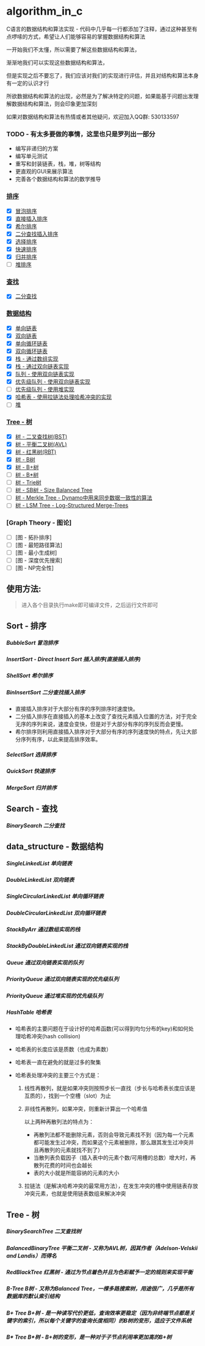 # algorithm_in_c 

C语言的数据结构和算法实现 - 代码中几乎每一行都添加了注释，通过这种甚至有点啰嗦的方式，希望让人们能够容易的掌握数据结构和算法

一开始我们不太懂，所以需要了解这些数据结构和算法，

渐渐地我们可以实现这些数据结构和算法，

但是实现之后不要忘了，我们应该对我们的实现进行评估，并且对结构和算法本身有一定的认识才行

所欲数据结构和算法的出现，必然是为了解决特定的问题，如果能基于问题出发理解数据结构和算法，则会印象更加深刻

如果对数据结构和算法有热情或者其他疑问，欢迎加入QQ群: 530133597

### TODO - 有太多要做的事情，这里也只是罗列出一部分

- 编写非递归的方案
- 编写单元测试
- 重写和封装链表，栈，堆，树等结构
- 更直观的GUI来展示算法
- 完善各个数据结构和算法的数学推导


### [排序](#sort---排序)
- [x] [冒泡排序](#1.1)
- [x] [直接插入排序](#1.2)
- [x] [希尔排序](#1.3)
- [x] [二分查找插入排序](#1.4)
- [x] [选择排序](#1.5)
- [x] [快速排序](#1.6)
- [x] [归并排序](#1.7)
- [ ] [堆排序](#1.8)

### [查找](#search---查找)
- [x] [二分查找](#2.1)

### [数据结构](#data_structure---数据结构)
- [x] [单向链表](#3.1)
- [x] [双向链表](#3.2)
- [x] [单向循环链表](#3.3)
- [x] [双向循环链表](#3.4)
- [x] [栈 - 通过数组实现](#3.5)
- [x] [栈 - 通过双向链表实现](#3.6)
- [x] [队列 - 使用双向链表实现](#3.7)
- [x] [优先级队列 - 使用双向链表实现](#3.8)
- [ ] [优先级队列 - 使用堆实现](#3.9)
- [x] [哈希表 - 使用拉链法处理哈希冲突的实现](#3.10)
- [ ] [堆](#3.11)

### [Tree - 树](#tree---树-1)
- [x] [树 - 二叉查找树(BST)](#3.12)
- [x] [树 - 平衡二叉树(AVL)](#3.13)
- [x] [树 - 红黑树(RBT)](#3.14)
- [x] [树 - B树](#3.15)
- [x] [树 - B+树](#3.16)
- [ ] [树 - B*树](#3.17)
- [ ] [树 - Trie树](#3.18)
- [ ] [树 - SB树 - Size Balanced Tree](#3.19)
- [ ] [树 - Merkle Tree - Dynamo中用来同步数据一致性的算法](#3.20)
- [ ] [树 - LSM Tree - Log-Structured Merge-Trees](#3.21)

### [Graph Theory - 图论]
- [ ] [图 - 拓扑排序]
- [ ] [图 - 最短路径算法]
- [ ] [图 - 最小生成树]
- [ ] [图 - 深度优先搜索]
- [ ] [图 - NP完全性]

## 使用方法:

> 进入各个目录执行make即可编译文件，之后运行文件即可

## Sort - 排序

##### BubbleSort 冒泡排序
##### InsertSort - Direct Insert Sort 插入排序(直接插入排序)
##### ShellSort 希尔排序
##### BinInsertSort 二分查找插入排序

- 直接插入排序对于大部分有序的序列排序时速度快。
- 二分插入排序在直接插入的基本上改变了查找元素插入位置的方法，对于完全无序的序列来说，速度会变快，但是对于大部分有序的序列反而会更慢。
- 希尔排序则利用直接插入排序对于大部分有序的序列速度快的特点，先让大部分序列有序，以此来提高排序效率。

##### SelectSort 选择排序
##### QuickSort 快速排序
##### MergeSort 归并排序

## Search - 查找

##### BinarySearch 二分查找

## data_structure - 数据结构

##### SingleLinkedList 单向链表
##### DoubleLinkedList 双向链表 
##### SingleCircularLinkedList 单向循环链表  
##### DoubleCircularLinkedList 双向循环链表
##### StackByArr 通过数组实现的栈
##### StackByDoubleLinkedList 通过双向链表实现的栈
##### Queue 通过双向链表实现的队列
##### PriorityQueue 通过双向链表实现的优先级队列
##### PriorityQueue 通过堆实现的优先级队列
##### HashTable 哈希表

- 哈希表的主要问题在于设计好的哈希函数(可以得到均匀分布的key)和如何处理哈希冲突(hash collision)

- 哈希表的长度应该是质数（也成为素数）

- 哈希表一直在避免的就是过多的聚集

- 哈希表处理冲突的主要三个方式是：

	1. 线性再散列，就是如果冲突则按照步长一直找（步长与哈希表长度应该是互质的），找到一个空槽（slot）为止

	2. 非线性再散列，如果冲突，则重新计算出一个哈希值

		以上两种再散列法的特点为：

		- 再散列法都不能删除元素，否则会导致元素找不到（因为每一个元素都可能发生过冲突，而如果这个元素被删除，那么跟其发生过冲突并且再散列的元素就找不到了）
		- 当散列表负载因子（插入表中的元素个数/可用槽的总数）增大时，再散列花费的时间也会越长
		- 表的大小就是所能容纳的元素的大小

	3. 拉链法（是解决哈希冲突的最常用方法），在发生冲突的槽中使用链表存放冲突元素，也就是使用链表数组来解决冲突

## Tree - 树

##### BinarySearchTree 		二叉查找树
##### BalancedBinaryTree 	平衡二叉树 - 又称为AVL树，因其作者（Adelson-Velskii and Landis）而得名
##### RedBlackTree			红黑树 - 通过为节点着色并且为色彩赋予一定的规则来实现平衡


##### B-Tree				B树 - 又称为Balanced Tree，一棵多路搜索树，用途很广，几乎是所有数据库的默认索引结构
##### B+ Tree				B+树 - 是一种读写代价更低，查询效率更稳定（因为非终端节点都是关键字的索引，所以每个关键字的查询长度相同）的B树的变形，适应于文件系统
##### B* Tree				B*树 - B+树的变形，是一种对于子节点利用率更加高的B+树


